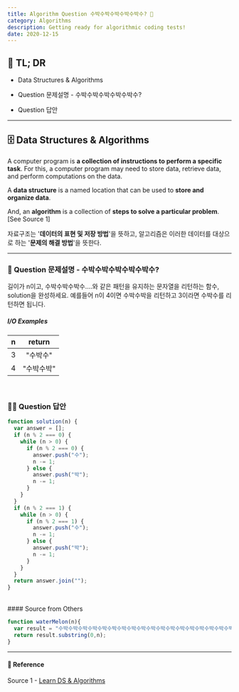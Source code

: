 ```yaml
---
title: Algorithm Question 수박수박수박수박수박수? 🧬
category: Algorithms
description: Getting ready for algorithmic coding tests!
date: 2020-12-15
---
```


## 🤦 TL; DR

- Data Structures & Algorithms
  
- Question 문제설명 - 수박수박수박수박수박수?
  
- Question 답안

---

## 🗄️ Data Structures & Algorithms

A computer program is **a collection of instructions to perform a specific task**. For this, a computer program may need to store data, retrieve data, and perform computations on the data.

A **data structure** is a named location that can be used to **store and organize data**. 

And, an **algorithm** is a collection of **steps to solve a particular problem**. \[See Source 1]

자료구조는 '**데이터의 표현 및 저장 방법**'을 뜻하고, 알고리즘은 이러한 데이터를 대상으로 하는 '**문제의 해결 방법**'을 뜻한다.

---

### 👀 Question 문제설명 - 수박수박수박수박수박수?

길이가 n이고, 수박수박수박수....와 같은 패턴을 유지하는 문자열을 리턴하는 함수, solution을 완성하세요. 예를들어 n이 4이면 수박수박을 리턴하고 3이라면 수박수를 리턴하면 됩니다.

##### I/O Examples

| n    | return     |
| :----: | :----------: |
| 3    | "수박수"   |
| 4    | "수박수박" |

<br>

### 👨‍💻 Question 답안

```javascript
function solution(n) {
  var answer = [];
  if (n % 2 === 0) {
​    while (n > 0) {
​      if (n % 2 === 0) {
​        answer.push("수");
​        n -= 1;
​      } else {
​        answer.push("박");
​        n -= 1;
​      }
​    }
  }
  if (n % 2 === 1) {
​    while (n > 0) {
​      if (n % 2 === 1) {
​        answer.push("수");
​        n -= 1;
​      } else {
​        answer.push("박");
​        n -= 1;
​      }
​    }
  }
  return answer.join("");
}
```
<br>
#### Source from Others

```js
function waterMelon(n){
  var result = "수박수박수박수박수박수박수박수박수박수박수박수박수박수박수박수박수박수박수박수박수박수박수박수박수박수박수박수박수박수박수박수박"
  return result.substring(0,n);
}
```
---
#### 🔗 Reference
Source 1 - [Learn DS & Algorithms](https://www.programiz.com/dsa)